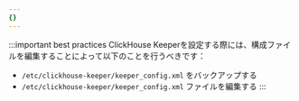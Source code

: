 ```yaml
---
{}
---
```




:::important best practices
ClickHouse Keeperを設定する際には、構成ファイルを編集することによって以下のことを行うべきです：
- `/etc/clickhouse-keeper/keeper_config.xml` をバックアップする
- `/etc/clickhouse-keeper/keeper_config.xml` ファイルを編集する
:::
